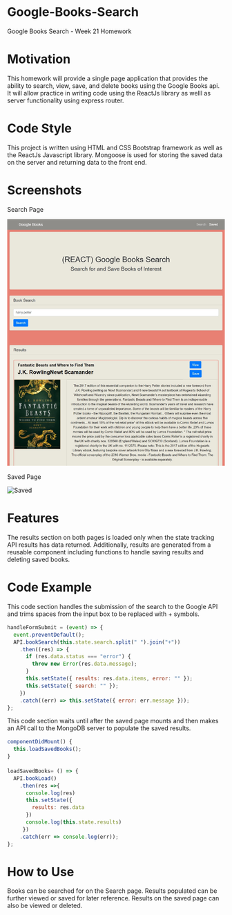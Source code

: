 # Google-Books-Search
Google Books Search - Week 21 Homework

# Motivation 
This homework will provide a single page application that provides the ability to search, view, save, and delete books using the Google Books api. It will allow practice in writing code using the ReactJs library as welll as server functionality using express router.

# Code Style
This project is written using HTML and CSS Bootstrap framework as well as the ReactJs Javascript library. Mongoose is used for storing the saved data on the server and returning data to the front end.

# Screenshots


Search Page


![Search](screenshots/search.jpg "Search Page")


Saved Page


![Saved](screenshots/portfolio.JPG "Saved Page")



# Features
The results section on both pages is loaded only when the state tracking API results has data returned. Additionally, results are generated from a reusable component including functions to handle saving results and deleting saved books.

# Code Example
This code section handles the submission of the search to the Google API and trims spaces from the input box to be replaced with + symbols.

  ```javascript
  handleFormSubmit = (event) => {
    event.preventDefault();
    API.bookSearch(this.state.search.split(" ").join("+"))
      .then((res) => {
        if (res.data.status === "error") {
          throw new Error(res.data.message);
        }
        this.setState({ results: res.data.items, error: "" });
        this.setState({ search: "" });
      })
      .catch((err) => this.setState({ error: err.message }));
  };
  ```
This code section waits until after the saved page mounts and then makes an API call to the MongoDB server to populate the saved results.

  ```javascript
  componentDidMount() {
    this.loadSavedBooks();
  }

  loadSavedBooks= () => {
    API.bookLoad()
      .then(res =>{
        console.log(res)
        this.setState({
          results: res.data
        })
        console.log(this.state.results)
       })
      .catch(err => console.log(err));
  };
  ```
# How to Use
Books can be searched for on the Search page. Results populated can be further viewed or saved for later reference. Results on the saved page can also be viewed or deleted.
